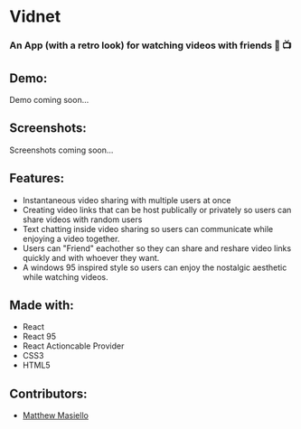 # Vidnet
### An App (with a retro look) for watching videos with friends 📼 📺

## Demo: 
 Demo coming soon...

## Screenshots: 
  Screenshots coming soon...

## Features: 
  - Instantaneous video sharing with multiple users at once
  - Creating video links that can be host publically or privately so users can share videos with random users 
  - Text chatting inside video sharing so users can communicate while enjoying a video together.
  - Users can "Friend" eachother so they can share and reshare video links quickly and with whoever they want. 
  - A windows 95 inspired style so users can enjoy the nostalgic aesthetic while watching videos. 

## Made with: 
  - React 
  - React 95 
  - React Actioncable Provider
  - CSS3
  - HTML5 
  
## Contributors: 
  - [Matthew Masiello](https://github.com/sotek222)

